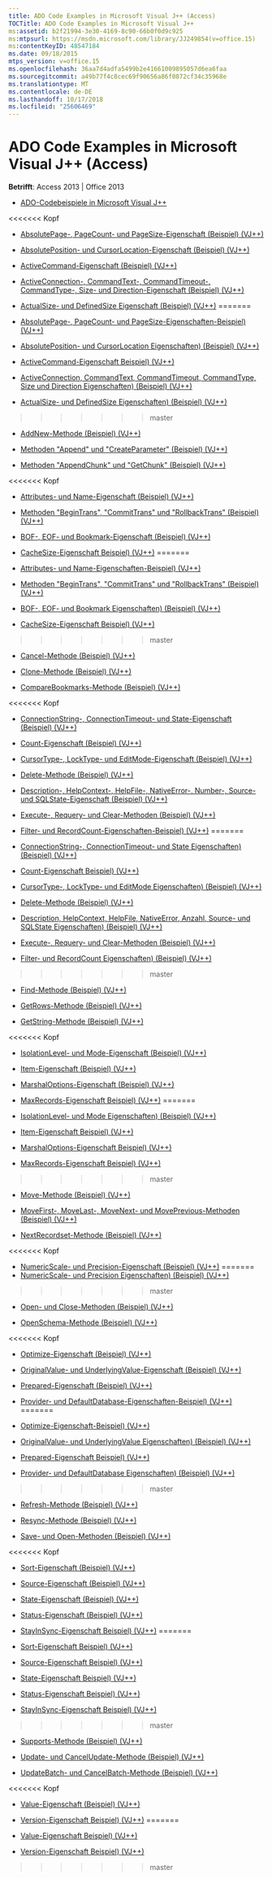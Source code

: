 ```yaml
---
title: ADO Code Examples in Microsoft Visual J++ (Access)
TOCTitle: ADO Code Examples in Microsoft Visual J++
ms:assetid: b2f21994-3e30-4169-8c90-66b0f0d9c925
ms:mtpsurl: https://msdn.microsoft.com/library/JJ249854(v=office.15)
ms:contentKeyID: 48547184
ms.date: 09/18/2015
mtps_version: v=office.15
ms.openlocfilehash: 36aa7d4adfa5499b2e41661009895057d6ea6faa
ms.sourcegitcommit: a49b77f4c8cec69f90656a86f0872cf34c35968e
ms.translationtype: MT
ms.contentlocale: de-DE
ms.lasthandoff: 10/17/2018
ms.locfileid: "25606469"
---
```

# <a name="ado-code-examples-in-microsoft-visual-j-access"></a>ADO Code Examples in Microsoft Visual J++ (Access)


**Betrifft**: Access 2013 | Office 2013

  - [ADO-Codebeispiele in Microsoft Visual J++](ado-code-examples-in-microsoft-visual-j.md)

<<<<<<< Kopf
  - [AbsolutePage-, PageCount- und PageSize-Eigenschaft (Beispiel) (VJ++)](absolutepage-pagecount-and-pagesize-properties-example-vj.md)

  - [AbsolutePosition- und CursorLocation-Eigenschaft (Beispiel) (VJ++)](absoluteposition-and-cursorlocation-properties-example-vj.md)

  - [ActiveCommand-Eigenschaft (Beispiel) (VJ++)](activecommand-property-example-vj.md)

  - [ActiveConnection-, CommandText-, CommandTimeout-, CommandType-, Size- und Direction-Eigenschaft (Beispiel) (VJ++)](activeconnection-commandtext-commandtimeout-commandtype-size-and-direction-properties-example-vj.md)

  - [ActualSize- und DefinedSize Eigenschaft (Beispiel) (VJ++)](actualsize-and-definedsize-properties-example-vj.md)
=======
  - [AbsolutePage-, PageCount- und PageSize-Eigenschaften-Beispiel) (VJ++)](absolutepage-pagecount-and-pagesize-properties-example-vj.md)

  - [AbsolutePosition- und CursorLocation Eigenschaften) (Beispiel) (VJ++)](absoluteposition-and-cursorlocation-properties-example-vj.md)

  - [ActiveCommand-Eigenschaft Beispiel) (VJ++)](activecommand-property-example-vj.md)

  - [ActiveConnection, CommandText, CommandTimeout, CommandType, Size und Direction Eigenschaften) (Beispiel) (VJ++)](activeconnection-commandtext-commandtimeout-commandtype-size-and-direction-properties-example-vj.md)

  - [ActualSize- und DefinedSize Eigenschaften) (Beispiel) (VJ++)](actualsize-and-definedsize-properties-example-vj.md)
>>>>>>> master

  - [AddNew-Methode (Beispiel) (VJ++)](addnew-method-example-vj.md)

  - [Methoden "Append" und "CreateParameter" (Beispiel) (VJ++)](append-and-createparameter-methods-example-vj.md)

  - [Methoden "AppendChunk" und "GetChunk" (Beispiel) (VJ++)](appendchunk-and-getchunk-methods-example-vj.md)

<<<<<<< Kopf
  - [Attributes- und Name-Eigenschaft (Beispiel) (VJ++)](attributes-and-name-properties-example-vj.md)

  - [Methoden "BeginTrans", "CommitTrans" und "RollbackTrans" (Beispiel) (VJ++)](begintrans-committrans-and-rollbacktrans-methods-example-vj.md)

  - [BOF-, EOF- und Bookmark-Eigenschaft (Beispiel) (VJ++)](bof-eof-and-bookmark-properties-example-vj.md)

  - [CacheSize-Eigenschaft Beispiel) (VJ++)](cachesize-property-example-vj.md)
=======
  - [Attributes- und Name-Eigenschaften-Beispiel) (VJ++)](attributes-and-name-properties-example-vj.md)

  - [Methoden "BeginTrans", "CommitTrans" und "RollbackTrans" (Beispiel) (VJ++)](begintrans-committrans-and-rollbacktrans-methods-example-vj.md)

  - [BOF-, EOF- und Bookmark Eigenschaften) (Beispiel) (VJ++)](bof-eof-and-bookmark-properties-example-vj.md)

  - [CacheSize-Eigenschaft Beispiel) (VJ++)](cachesize-property-example-vj.md)
>>>>>>> master

  - [Cancel-Methode (Beispiel) (VJ++)](cancel-method-example-vj.md)

  - [Clone-Methode (Beispiel) (VJ++)](clone-method-example-vj.md)

  - [CompareBookmarks-Methode (Beispiel) (VJ++)](comparebookmarks-method-example-vj.md)

<<<<<<< Kopf
  - [ConnectionString-, ConnectionTimeout- und State-Eigenschaft (Beispiel) (VJ++)](connectionstring-connectiontimeout-and-state-properties-example-vj.md)

  - [Count-Eigenschaft (Beispiel) (VJ++)](count-property-example-vj.md)

  - [CursorType-, LockType- und EditMode-Eigenschaft (Beispiel) (VJ++)](cursortype-locktype-and-editmode-properties-example-vj.md)

  - [Delete-Methode (Beispiel) (VJ++)](delete-method-example-vj.md)

  - [Description-, HelpContext-, HelpFile-, NativeError-, Number-, Source- und SQLState-Eigenschaft (Beispiel) (VJ++)](description-helpcontext-helpfile-nativeerror-number-source-and-sqlstate-properties-example-vj.md)

  - [Execute-, Requery- und Clear-Methoden (Beispiel) (VJ++)](execute-requery-and-clear-methods-example-vj.md)

  - [Filter- und RecordCount-Eigenschaften-Beispiel) (VJ++)](filter-and-recordcount-properties-example-vj.md)
=======
  - [ConnectionString-, ConnectionTimeout- und State Eigenschaften) (Beispiel) (VJ++)](connectionstring-connectiontimeout-and-state-properties-example-vj.md)

  - [Count-Eigenschaft Beispiel) (VJ++)](count-property-example-vj.md)

  - [CursorType-, LockType- und EditMode Eigenschaften) (Beispiel) (VJ++)](cursortype-locktype-and-editmode-properties-example-vj.md)

  - [Delete-Methode (Beispiel) (VJ++)](delete-method-example-vj.md)

  - [Description, HelpContext, HelpFile, NativeError, Anzahl, Source- und SQLState Eigenschaften) (Beispiel) (VJ++)](description-helpcontext-helpfile-nativeerror-number-source-and-sqlstate-properties-example-vj.md)

  - [Execute-, Requery- und Clear-Methoden (Beispiel) (VJ++)](execute-requery-and-clear-methods-example-vj.md)

  - [Filter- und RecordCount Eigenschaften) (Beispiel) (VJ++)](filter-and-recordcount-properties-example-vj.md)
>>>>>>> master

  - [Find-Methode (Beispiel) (VJ++)](find-method-example-vj.md)

  - [GetRows-Methode (Beispiel) (VJ++)](getrows-method-example-vj.md)

  - [GetString-Methode (Beispiel) (VJ++)](getstring-method-example-vj.md)

<<<<<<< Kopf
  - [IsolationLevel- und Mode-Eigenschaft (Beispiel) (VJ++)](isolationlevel-and-mode-properties-example-vj.md)

  - [Item-Eigenschaft (Beispiel) (VJ++)](item-property-example-vj.md)

  - [MarshalOptions-Eigenschaft (Beispiel) (VJ++)](marshaloptions-property-example-vj.md)

  - [MaxRecords-Eigenschaft Beispiel) (VJ++)](maxrecords-property-example-vj.md)
=======
  - [IsolationLevel- und Mode Eigenschaften) (Beispiel) (VJ++)](isolationlevel-and-mode-properties-example-vj.md)

  - [Item-Eigenschaft Beispiel) (VJ++)](item-property-example-vj.md)

  - [MarshalOptions-Eigenschaft Beispiel) (VJ++)](marshaloptions-property-example-vj.md)

  - [MaxRecords-Eigenschaft Beispiel) (VJ++)](maxrecords-property-example-vj.md)
>>>>>>> master

  - [Move-Methode (Beispiel) (VJ++)](move-method-example-vj.md)

  - [MoveFirst-, MoveLast-, MoveNext- und MovePrevious-Methoden (Beispiel) (VJ++)](movefirst-movelast-movenext-and-moveprevious-methods-example-vj.md)

  - [NextRecordset-Methode (Beispiel) (VJ++)](nextrecordset-method-example-vj.md)

<<<<<<< Kopf
  - [NumericScale- und Precision-Eigenschaft (Beispiel) (VJ++)](numericscale-and-precision-properties-example-vj.md)
=======
  - [NumericScale- und Precision Eigenschaften) (Beispiel) (VJ++)](numericscale-and-precision-properties-example-vj.md)
>>>>>>> master

  - [Open- und Close-Methoden (Beispiel) (VJ++)](open-and-close-methods-example-vj.md)

  - [OpenSchema-Methode (Beispiel) (VJ++)](openschema-method-example-vj.md)

<<<<<<< Kopf
  - [Optimize-Eigenschaft (Beispiel) (VJ++)](optimize-property-example-vj.md)

  - [OriginalValue- und UnderlyingValue-Eigenschaft (Beispiel) (VJ++)](originalvalue-and-underlyingvalue-properties-example-vj.md)

  - [Prepared-Eigenschaft (Beispiel) (VJ++)](prepared-property-example-vj.md)

  - [Provider- und DefaultDatabase-Eigenschaften-Beispiel) (VJ++)](provider-and-defaultdatabase-properties-example-vj.md)
=======
  - [Optimize-Eigenschaft-Beispiel) (VJ++)](optimize-property-example-vj.md)

  - [OriginalValue- und UnderlyingValue Eigenschaften) (Beispiel) (VJ++)](originalvalue-and-underlyingvalue-properties-example-vj.md)

  - [Prepared-Eigenschaft Beispiel) (VJ++)](prepared-property-example-vj.md)

  - [Provider- und DefaultDatabase Eigenschaften) (Beispiel) (VJ++)](provider-and-defaultdatabase-properties-example-vj.md)
>>>>>>> master

  - [Refresh-Methode (Beispiel) (VJ++)](refresh-method-example-vj.md)

  - [Resync-Methode (Beispiel) (VJ++)](resync-method-example-vj.md)

  - [Save- und Open-Methoden (Beispiel) (VJ++)](save-and-open-methods-example-vj.md)

<<<<<<< Kopf
  - [Sort-Eigenschaft (Beispiel) (VJ++)](sort-property-example-vj.md)

  - [Source-Eigenschaft (Beispiel) (VJ++)](source-property-example-vj.md)

  - [State-Eigenschaft (Beispiel) (VJ++)](state-property-example-vj.md)

  - [Status-Eigenschaft (Beispiel) (VJ++)](status-property-example-vj.md)

  - [StayInSync-Eigenschaft Beispiel) (VJ++)](stayinsync-property-example-vj.md)
=======
  - [Sort-Eigenschaft Beispiel) (VJ++)](sort-property-example-vj.md)

  - [Source-Eigenschaft Beispiel) (VJ++)](source-property-example-vj.md)

  - [State-Eigenschaft Beispiel) (VJ++)](state-property-example-vj.md)

  - [Status-Eigenschaft Beispiel) (VJ++)](status-property-example-vj.md)

  - [StayInSync-Eigenschaft Beispiel) (VJ++)](stayinsync-property-example-vj.md)
>>>>>>> master

  - [Supports-Methode (Beispiel) (VJ++)](supports-method-example-vj.md)

  - [Update- und CancelUpdate-Methode (Beispiel) (VJ++)](update-and-cancelupdate-methods-example-vj.md)

  - [UpdateBatch- und CancelBatch-Methode (Beispiel) (VJ++)](updatebatch-and-cancelbatch-methods-example-vj.md)

<<<<<<< Kopf
  - [Value-Eigenschaft (Beispiel) (VJ++)](value-property-example-vj.md)

  - [Version-Eigenschaft Beispiel) (VJ++)](version-property-example-vj.md)
=======
  - [Value-Eigenschaft Beispiel) (VJ++)](value-property-example-vj.md)

  - [Version-Eigenschaft Beispiel) (VJ++)](version-property-example-vj.md)
>>>>>>> master


